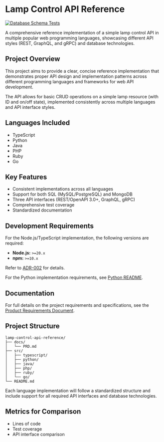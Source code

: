 # Lamp Control API Reference

[![Database Schema Tests](https://github.com/davideme/lamp-control-api-reference/actions/workflows/database-tests.yml/badge.svg)](https://github.com/davideme/lamp-control-api-reference/actions/workflows/database-tests.yml)

A comprehensive reference implementation of a simple lamp control API in multiple popular web programming languages, showcasing different API styles (REST, GraphQL, and gRPC) and database technologies.

## Project Overview

This project aims to provide a clear, concise reference implementation that demonstrates proper API design and implementation patterns across different programming languages and frameworks for web API development.

The API allows for basic CRUD operations on a simple lamp resource (with ID and on/off state), implemented consistently across multiple languages and API interface styles.

## Languages Included

- TypeScript
- Python
- Java
- PHP
- Ruby
- Go

## Key Features

- Consistent implementations across all languages
- Support for both SQL (MySQL/PostgreSQL) and MongoDB
- Three API interfaces (REST/OpenAPI 3.0+, GraphQL, gRPC)
- Comprehensive test coverage
- Standardized documentation

## Development Requirements

For the Node.js/TypeScript implementation, the following versions are required:

- **Node.js:** `>=20.x`
- **npm:** `>=10.x`

Refer to [ADR-002](docs/adr/002-nodejs-and-npm-versions.md) for details.

For the Python implementation requirements, see [Python README](src/python/README.md).

## Documentation

For full details on the project requirements and specifications, see the [Product Requirements Document](docs/PRD.md).

## Project Structure

```
lamp-control-api-reference/
├── docs/
│   └── PRD.md
├── src/
│   ├── typescript/
│   ├── python/
│   ├── java/
│   ├── php/
│   ├── ruby/
│   └── go/
└── README.md
```

Each language implementation will follow a standardized structure and include support for all required API interfaces and database technologies.

## Metrics for Comparison

- Lines of code
- Test coverage
- API interface comparison
